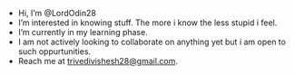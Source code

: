 - Hi, I’m @LordOdin28
- I’m interested in knowing stuff. The more i know the less stupid i feel.
- I’m currently in my learning phase.
- I am not actively looking to collaborate on anything yet but i am open to such oppurtunities.
- Reach me at trivedivishesh28@gmail.com.

